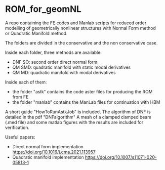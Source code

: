 # ROM_for_geomNL
A repo containing the FE codes and Manlab scripts for reduced order modelling of geometrically nonlinear structures with Normal Form method or Quadratic Manifold method.


The folders are divided in the conservative and the non conservative case.

Inside each folder, three methods are available:
- DNF SO: second order direct normal form
- QM SMD: quadratic manifold with static modal derivatives
- QM MD: quadratic manifold with modal derivatives

Inside each of them:
- the folder "astk" contains the code aster files for producing the ROM from FE
- the folder "manlab" contains the ManLab files for continuation with HBM


A short guide "HowToRunAstkJob" is included.
The algorithm of DNF is detailed in the pdf "DNFalgorithm"
A mesh of a clamped clamped beam (.med file) and some matlab figures with the results are included for verification.


Useful papers:
- Direct normal form implementation
https://doi.org/10.1016/j.cma.2021.113957
- Quadratic manifold implementation
https://doi.org/10.1007/s11071-020-05813-1

